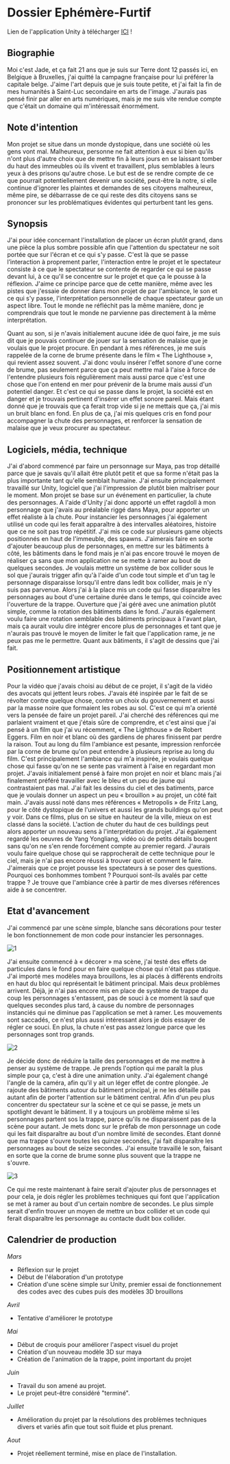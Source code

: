 # Dossier Ephémère-Furtif 

Lien de l'application Unity à télécharger [ICI](https://jaaxely.itch.io/au-fond-du-trou) !

## Biographie 

Moi c'est Jade, et ça fait 21 ans que je suis sur Terre dont 12 passés ici, en Belgique à Bruxelles, j'ai quitté la campagne française pour lui préférer la capitale belge. J'aime l'art depuis que je suis toute petite, et j'ai fait la fin de mes humanités à Saint-Luc secondaire en arts de l'image. J'aurais pas pensé finir par aller en arts numériques, mais je me suis vite rendue compte que c'était un domaine qui m'intéressait énormément. 

## Note d'intention 

Mon projet se situe dans un monde dystopique, dans une société où les gens vont mal. Malheureux, personne ne fait attention à eux si bien qu'ils n'ont plus d'autre choix que de mettre fin à leurs jours en se laissant tomber du haut des immeubles où ils vivent et travaillent, plus semblables à leurs yeux à des prisons qu'autre chose. Le but est de se rendre compte de ce que pourrait potentiellement devenir une société, peut-être la notre, si elle continue d'ignorer les plaintes et demandes de ses citoyens malheureux, même pire, se débarrasse de ce qui reste des dits citoyens sans se prononcer sur les problématiques évidentes qui perturbent tant les gens. 

## Synopsis 

J'ai pour idée concernant l'installation de placer un écran plutôt grand, dans une pièce la plus sombre possible afin que l'attention du spectateur ne soit portée que sur l'écran et ce qui s'y passe. C'est là que se passe l’interaction à proprement parler, l'interaction entre le projet et le spectateur consiste à ce que le spectateur se contente de regarder ce qui se passe devant lui, à ce qu'il se concentre sur le projet et que ça le pousse à la réflexion. J'aime ce principe parce que de cette manière, même avec les pistes que j'essaie de donner dans mon projet de par l'ambiance, le son et ce qui s'y passe, l'interprétation personnelle de chaque spectateur garde un aspect libre. Tout le monde ne réfléchit pas la même manière, donc je comprendrais que tout le monde ne parvienne pas directement à la même interprétation. 

Quant au son, si je n'avais initialement aucune idée de quoi faire, je me suis dit que je pouvais continuer de jouer sur la sensation de malaise que je voulais que le projet procure. En pendant à mes références, je me suis rappelée de la corne de brume présente dans le film « The Lighthouse », qui revient assez souvent. J'ai donc voulu insérer l'effet sonore d'une corne de brume, pas seulement parce que ça peut mettre mal à l'aise à force de l'entendre plusieurs fois régulièrement mais aussi parce que c'est une chose que l'on entend en mer pour prévenir de la brume mais aussi d'un potentiel danger. Et c'est ce qui se passe dans le projet, la société est en danger et je trouvais pertinent d'insérer un effet sonore pareil. Mais étant donné que je trouvais que ça ferait trop vide si je ne mettais que ça, j'ai mis un bruit blanc en fond. En plus de ça, j'ai mis quelques cris en fond pour accompagner la chute des personnages, et renforcer la sensation de malaise que je veux procurer au spectateur. 

## Logiciels, média, technique 

J'ai d'abord commencé par faire un personnage sur Maya, pas trop détaillé parce que je savais qu'il allait être plutôt petit et que sa forme n'était pas la plus importante tant qu'elle semblait humaine. J'ai ensuite principalement travaillé sur Unity, logiciel que j'ai l'impression de plutôt bien maîtriser pour le moment. Mon projet se base sur un événement en particulier, la chute des personnages. A l'aide d'Unity j'ai donc apporté un effet ragdoll à mon personnage que j'avais au préalable riggé dans Maya, pour apporter un effet réaliste à la chute. Pour instancier les personnages j'ai également utilisé un code qui les ferait apparaître à des intervalles aléatoires, histoire que ce ne soit pas trop répétitif. J'ai mis ce code sur plusieurs game objects positionnés en haut de l'immeuble, des spawns.  J'aimerais faire en sorte d'ajouter beaucoup plus de personnages, en mettre sur les bâtiments à côté, les bâtiments dans le fond mais je n'ai pas encore trouvé le moyen de réaliser ça sans que mon application ne se mette à ramer au bout de quelques secondes. Je voulais mettre un système de box collider sous le sol que j'aurais trigger afin qu'à l'aide d'un code tout simple et d'un tag le personnage disparaisse lorsqu'il entre dans ledit box collider, mais je n'y suis pas parvenue. Alors j'ai à la place mis un code qui fasse disparaître les personnages au bout d'une certaine durée dans le temps, qui coïncide avec l'ouverture de la trappe. Ouverture que j'ai géré avec une animation plutôt simple, comme la rotation des bâtiments dans le fond. J'aurais également voulu faire une rotation semblable des bâtiments principaux à l'avant plan, mais ça aurait voulu dire intégrer encore plus de personnages et tant que je n'aurais pas trouvé le moyen de limiter le fait que l'application rame, je ne peux pas me le permettre. Quant aux bâtiments, il s'agit de dessins que j'ai fait. 

## Positionnement artistique 

Pour la vidéo que j'avais choisi au début de ce projet, il s'agit de la vidéo des avocats qui jettent leurs robes. J'avais été inspirée par le fait de se révolter contre quelque chose, contre un choix du gouvernement et aussi par la masse noire que formaient les robes au sol. C'est ce qui m'a orienté vers la pensée de faire un projet pareil. J'ai cherché des références qui me parlaient vraiment et que j'étais sûre de comprendre, et c'est ainsi que j'ai pensé à un film que j'ai vu récemment, « The Lighthouse » de Robert Eggers. Film en noir et blanc où des gardiens de phares finissent par perdre la raison. Tout au long du film l'ambiance est pesante, impression renforcée par la corne de brume qu'on peut entendre à plusieurs reprise au long du film. C'est principalement l'ambiance qui m'a inspirée, je voulais quelque chose qui fasse qu'on ne se sente pas vraiment à l'aise en regardant mon projet. J'avais initialement pensé à faire mon projet en noir et blanc mais j'ai finalement préféré travailler avec le bleu et un peu de jaune qui contrastaient pas mal. J'ai fait les dessins du ciel et des batiments, parce que je voulais donner un aspect un peu « brouillon » au projet, un côté fait main. J'avais aussi noté dans mes références « Metropolis » de Fritz Lang, pour le côté dystopique de l'univers et aussi les grands buildings qu'on peut y voir. Dans ce films, plus on se situe en hauteur de la ville, mieux on est classé dans la société. L'action de chuter du haut de ces buildings peut alors apporter un nouveau sens à l'interprétation du projet. J'ai également regardé les oeuvres de Yang Yongliang, vidéo où de petits détails bougent sans qu'on ne s'en rende forcément compte au premier regard. J'aurais voulu faire quelque chose qui se rapprocherait de cette technique pour le ciel, mais je n'ai pas encore réussi à trouver quoi et comment le faire. J'aimerais que ce projet pousse les spectateurs à se poser des questions. Pourquoi ces bonhommes tombent ? Pourquoi  sont-ils avalés par cette trappe ? Je trouve que l'ambiance crée à partir de mes diverses références aide à se concentrer. 

## Etat d'avancement 

J'ai commencé par une scène simple, blanche sans décorations pour tester le bon fonctionnement de mon code pour instancier les personnages.

![1](https://nsa40.casimages.com/img/2020/06/15/200615093254994986.jpg)

J'ai ensuite commencé à « décorer » ma scène, j'ai testé des effets de particules dans le fond pour en faire quelque chose qui n'était pas statique. J'ai importé mes modèles maya brouillons, les ai placés à différents endroits en haut du bloc qui représentait le bâtiment principal. Mais deux problèmes arrivent. Déjà, je n'ai pas encore mis en place de système de trappe du coup les personnages s'entassent, pas de souci à ce moment là sauf que quelques secondes plus tard, à cause du nombre de personnages instanciés qui ne diminue pas l'application se met à ramer. Les mouvements sont saccadés, ce n'est plus aussi intéressant alors je dois essayer de régler ce souci. En plus, la chute n'est pas assez longue parce que les personnages sont trop grands. 

![2](https://nsa40.casimages.com/img/2020/06/15/200615093418150429.jpg)

Je décide donc de réduire la taille des personnages et de me mettre à penser au système de trappe. Je prends l'option qui me paraît la plus simple pour ça, c'est à dire une animation unity. J'ai également changé l'angle de la caméra, afin qu'il y ait un léger effet de contre plongée. Je rajoute des bâtiments autour du bâtiment principal, je ne les détaille pas autant afin de porter l'attention sur le bâtiment central. Afin d'un peu plus concentrer du spectateur sur la scène et ce qui se passe, je mets un spotlight devant le bâtiment. Il y a toujours un problème même si les personnages partent sos la trappe, parce qu'ils ne disparaissent pas de la scène pour autant. Je mets donc sur le préfab de mon personnage un code qui les fait disparaître au bout d'un nombre limité de secondes. Etant donné que ma trappe s'ouvre toutes les quinze secondes, j'ai fait disparaître les personnages au bout de seize secondes. J'ai ensuite travaillé le son, faisant en sorte que la corne de brume sonne plus souvent que la trappe ne s'ouvre.  

![3](https://nsa40.casimages.com/img/2020/06/15/200615093418289245.jpg)

Ce qui me reste maintenant à faire serait d'ajouter plus de personnages et pour cela, je dois régler les problèmes techniques qui font que l'application se met à ramer au bout d'un certain nombre de secondes. Le plus simple serait d'enfin trouver un moyen de mettre un box collider et un code qui ferait disparaître les personnage au contacte dudit box collider. 

## Calendrier de production

*Mars* 

* Réflexion sur le projet
* Début de l'élaboration d'un prototype
* Création d'une scène simple sur Unity, premier essai de fonctionnement des codes avec des cubes puis des modèles 3D brouillons

*Avril*

* Tentative d'améliorer le prototype 

*Mai*

* Début de croquis pour améliorer l'aspect visuel du projet
* Création d'un nouveau modèle 3D sur maya
* Création de l'animation de la trappe, point important du projet

*Juin*

* Travail du son amené au projet. 
* Le projet peut-être considéré "terminé". 

*Juillet* 

* Amélioration du projet par la résolutions des problèmes techniques divers et variés afin que tout soit fluide et plus prenant. 

*Aout*

* Projet réellement terminé, mise en place de l'installation. 

